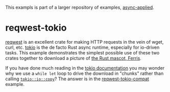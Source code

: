 This exampls is part of a larger repository of examples, [async-applied](../README.md).

# reqwest-tokio

[reqwest](https://github.com/seanmonstar/reqwest) is an excellent crate for making HTTP requests in the vein of wget, curl, etc.  [tokio](https://tokio.rs) is the de facto Rust async runtime, especially for io-driven tasks.  This example demonstrates the simplest possible use of these two crates together to download a picture of [the Rust mascot, Ferris](https://rustacean.net/).

If you have done much reading in the [tokio documentation](https://docs.rs/tokio) you may wonder why we use a `while let` loop to drive the download in "chunks" rather than calling [`tokio::io::copy`](https://docs.rs/tokio/0.2.11/tokio/io/fn.copy.html)?  The answer is in the [reqwest-tokio-compat](../reqwest-tokio-compat/README.md) example.